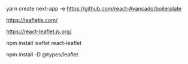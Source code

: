 
yarn create next-app -e https://github.com/react-Avancado/boilerplate



https://leafletjs.com/

https://react-leaflet.js.org/

<link rel="stylesheet" href="https://unpkg.com/leaflet@1.7.1/dist/leaflet.css" integrity="sha512-xodZBNTC5n17Xt2atTPuE1HxjVMSvLVW9ocqUKLsCC5CXdbqCmblAshOMAS6/keqq/sMZMZ19scR4PsZChSR7A==" crossorigin="" />

npm install leaflet react-leaflet

npm install -D @types/leaflet
